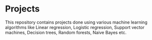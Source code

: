 # Projects

This repository contains projects done using various machine learning algorithms like Linear regression, Logistic regression, Support vector machines, Decision trees, Random forests, Naive Bayes etc.
